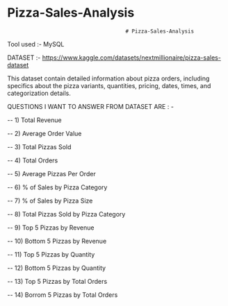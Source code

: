 # Pizza-Sales-Analysis

                                          # Pizza-Sales-Analysis

Tool used :- MySQL 

DATASET :- https://www.kaggle.com/datasets/nextmillionaire/pizza-sales-dataset

This dataset contain detailed information about pizza orders, including specifics about the pizza variants, quantities, pricing, dates, times, and categorization details.

QUESTIONS I WANT TO ANSWER FROM DATASET ARE : -
 
-- 1) Total Revenue 

-- 2) Average Order Value

-- 3) Total Pizzas Sold

-- 4) Total Orders

-- 5) Average Pizzas Per Order 

-- 6) % of Sales by Pizza Category

-- 7) % of Sales by Pizza Size

-- 8) Total Pizzas Sold by Pizza Category

-- 9) Top 5 Pizzas by Revenue

-- 10) Bottom 5 Pizzas by Revenue

-- 11) Top 5 Pizzas by Quantity

-- 12) Bottom 5 Pizzas by Quantity

-- 13) Top 5 Pizzas by Total Orders

-- 14) Borrom 5 Pizzas by Total Orders

